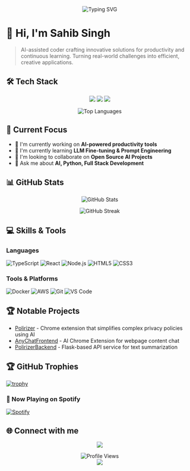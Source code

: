 <div align="center">
  <img src="https://readme-typing-svg.demolab.com?font=Fira+Code&pause=1000&color=2196F3&center=true&vCenter=true&width=435&lines=AI-assisted+coder;Full+Stack+Developer;Always+learning+new+things" alt="Typing SVG" />
</div>

# 👋 Hi, I'm Sahib Singh

> AI-assisted coder crafting innovative solutions for productivity and continuous learning. Turning real-world challenges into efficient, creative applications.

## 🛠️ Tech Stack

<p align="center">
  <img src="https://img.shields.io/badge/Python-3776AB?style=for-the-badge&logo=python&logoColor=white" />
  <img src="https://img.shields.io/badge/JavaScript-F7DF1E?style=for-the-badge&logo=javascript&logoColor=black" />
  <img src="https://img.shields.io/badge/Flask-000000?style=for-the-badge&logo=flask&logoColor=white" />
  <!-- Add more relevant tech badges -->
</p>

<p align="center">
  <img src="https://github-readme-stats.vercel.app/api/top-langs/?username=sahaib&layout=compact&theme=tokyonight" alt="Top Languages" />
</p>

## 🎯 Current Focus
- 🔭 I'm currently working on **AI-powered productivity tools**
- 🌱 I'm currently learning **LLM Fine-tuning & Prompt Engineering**
- 👯 I'm looking to collaborate on **Open Source AI Projects**
- 💬 Ask me about **AI, Python, Full Stack Development**

## 📊 GitHub Stats

<p align="center">
  <img src="https://github-readme-stats.vercel.app/api?username=sahaib&show_icons=true&theme=tokyonight" alt="GitHub Stats" />
</p>

<p align="center">
  <img src="https://github-readme-streak-stats.herokuapp.com/?user=sahaib&theme=tokyonight" alt="GitHub Streak" />
</p>

## 💻 Skills & Tools

### Languages
![TypeScript](https://img.shields.io/badge/-TypeScript-3178C6?style=flat-square&logo=typescript&logoColor=white)
![React](https://img.shields.io/badge/-React-61DAFB?style=flat-square&logo=react&logoColor=black)
![Node.js](https://img.shields.io/badge/-Node.js-339933?style=flat-square&logo=node.js&logoColor=white)
![HTML5](https://img.shields.io/badge/-HTML5-E34F26?style=flat-square&logo=html5&logoColor=white)
![CSS3](https://img.shields.io/badge/-CSS3-1572B6?style=flat-square&logo=css3)

### Tools & Platforms
![Docker](https://img.shields.io/badge/-Docker-2496ED?style=flat-square&logo=docker&logoColor=white)
![AWS](https://img.shields.io/badge/-AWS-232F3E?style=flat-square&logo=amazon-aws)
![Git](https://img.shields.io/badge/-Git-F05032?style=flat-square&logo=git&logoColor=white)
![VS Code](https://img.shields.io/badge/-VS%20Code-007ACC?style=flat-square&logo=visual-studio-code)

## 🏆 Notable Projects

- [Polirizer](https://github.com/sahaib/Polirizer) - Chrome extension that simplifies complex privacy policies using AI
- [AnyChatFrontend](https://github.com/sahaib/AnyChatFrontend) - AI Chrome Extension for webpage content chat
- [PolirizerBackend](https://github.com/sahaib/PolirizerBackend) - Flask-based API service for text summarization

## 🏆 GitHub Trophies
[![trophy](https://github-profile-trophy.vercel.app/?username=sahaib&theme=juicyfresh&margin-w=15)](https://github.com/ryo-ma/github-profile-trophy)

### 🎵 Now Playing on Spotify
[![Spotify](https://novatorem-spotify-playing.vercel.app/api/spotify)](https://open.spotify.com/user/sahaibsingh001)

## 🌐 Connect with me

<p align="center">
  <a href="https://instagram.com/igsahaib"><img src="https://img.shields.io/badge/Instagram-E4405F?style=for-the-badge&logo=instagram&logoColor=white" /></a>
  <!-- Add more social links -->
</p>

<div align="center">
  <img src="https://komarev.com/ghpvc/?username=sahaib&color=blueviolet" alt="Profile Views" />
</div>

<div align="center">
  <img src="https://capsule-render.vercel.app/api?type=waving&color=gradient&height=100&section=footer" />
</div>

